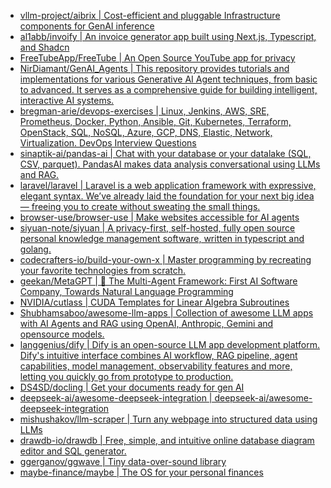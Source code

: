 + [vllm-project/aibrix | Cost-efficient and pluggable Infrastructure components for GenAI inference](https://github.com//vllm-project/aibrix)
+ [al1abb/invoify | An invoice generator app built using Next.js, Typescript, and Shadcn](https://github.com//al1abb/invoify)
+ [FreeTubeApp/FreeTube | An Open Source YouTube app for privacy](https://github.com//FreeTubeApp/FreeTube)
+ [NirDiamant/GenAI_Agents | This repository provides tutorials and implementations for various Generative AI Agent techniques, from basic to advanced. It serves as a comprehensive guide for building intelligent, interactive AI systems.](https://github.com//NirDiamant/GenAI_Agents)
+ [bregman-arie/devops-exercises | Linux, Jenkins, AWS, SRE, Prometheus, Docker, Python, Ansible, Git, Kubernetes, Terraform, OpenStack, SQL, NoSQL, Azure, GCP, DNS, Elastic, Network, Virtualization. DevOps Interview Questions](https://github.com//bregman-arie/devops-exercises)
+ [sinaptik-ai/pandas-ai | Chat with your database or your datalake (SQL, CSV, parquet). PandasAI makes data analysis conversational using LLMs and RAG.](https://github.com//sinaptik-ai/pandas-ai)
+ [laravel/laravel | Laravel is a web application framework with expressive, elegant syntax. We’ve already laid the foundation for your next big idea — freeing you to create without sweating the small things.](https://github.com//laravel/laravel)
+ [browser-use/browser-use | Make websites accessible for AI agents](https://github.com//browser-use/browser-use)
+ [siyuan-note/siyuan | A privacy-first, self-hosted, fully open source personal knowledge management software, written in typescript and golang.](https://github.com//siyuan-note/siyuan)
+ [codecrafters-io/build-your-own-x | Master programming by recreating your favorite technologies from scratch.](https://github.com//codecrafters-io/build-your-own-x)
+ [geekan/MetaGPT | 🌟 The Multi-Agent Framework: First AI Software Company, Towards Natural Language Programming](https://github.com//geekan/MetaGPT)
+ [NVIDIA/cutlass | CUDA Templates for Linear Algebra Subroutines](https://github.com//NVIDIA/cutlass)
+ [Shubhamsaboo/awesome-llm-apps | Collection of awesome LLM apps with AI Agents and RAG using OpenAI, Anthropic, Gemini and opensource models.](https://github.com//Shubhamsaboo/awesome-llm-apps)
+ [langgenius/dify | Dify is an open-source LLM app development platform. Dify's intuitive interface combines AI workflow, RAG pipeline, agent capabilities, model management, observability features and more, letting you quickly go from prototype to production.](https://github.com//langgenius/dify)
+ [DS4SD/docling | Get your documents ready for gen AI](https://github.com//DS4SD/docling)
+ [deepseek-ai/awesome-deepseek-integration | deepseek-ai/awesome-deepseek-integration](https://github.com//deepseek-ai/awesome-deepseek-integration)
+ [mishushakov/llm-scraper | Turn any webpage into structured data using LLMs](https://github.com//mishushakov/llm-scraper)
+ [drawdb-io/drawdb | Free, simple, and intuitive online database diagram editor and SQL generator.](https://github.com//drawdb-io/drawdb)
+ [ggerganov/ggwave | Tiny data-over-sound library](https://github.com//ggerganov/ggwave)
+ [maybe-finance/maybe | The OS for your personal finances](https://github.com//maybe-finance/maybe)
